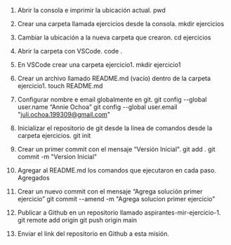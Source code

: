 1. Abrir la consola e imprimir la ubicación actual.
pwd


2. Crear una carpeta llamada ejercicios desde la consola.
mkdir ejercicios


3. Cambiar la ubicación a la nueva carpeta que crearon.
cd ejercicios


4. Abrir la carpeta con VSCode.
code .


5. En VSCode crear una carpeta ejercicio1.
mkdir ejercicio1

6. Crear un archivo llamado README.md (vacío) dentro de la carpeta ejercicio1.
touch README.md

7. Configurar nombre e email globalmente en git.
git config --global user.name “Annie Ochoa”
git config --global user.email "juli.ochoa.199309@gmail.com"

8. Inicializar el repositorio de git desde la línea de comandos desde la carpeta ejercicios.
git init

9. Crear un primer commit con el mensaje “Versión Inicial".
git add .
git commit -m "Version Inicial"

10. Agregar al README.md los comandos que ejecutaron en cada paso.
Agregados

11. Crear un nuevo commit con el mensaje “Agrega solución primer ejercicio”
git commit --amend -m "Agrega solucion primer ejercicio"

12. Publicar a Github en un repositorio llamado aspirantes-mir-ejercicio-1.
git remote add origin 
git push origin main 


13. Enviar el link del repositorio en Github a esta misión.


